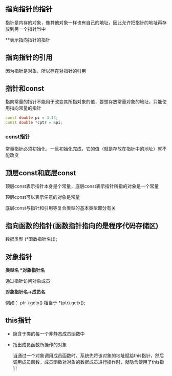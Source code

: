 ## 指向指针的指针
指针是内存的对象，像其他对象一样也有自己的地址，因此允许把指针的地址再存放到另一个指针当中

\*\*表示指向指针的指针

## 指向指针的引用
因为指针是对象，所以存在对指针的引用

## 指针和const
指向常量的指针不能用于改变其所指对象的值，要想存放常量对象的地址，只能使用指向常量的指针
```C++
const double pi = 3.14;
const double *cptr = &pi;
```
### const指针
常量指针必须初始化，一旦初始化完成，它的值（就是存放在指针中的地址）就不能改变

## 顶层const和底层const
顶层const表示指针本身是个常量，底层const表示指针所指的对象是一个常量

顶层const可以表示任意的对象是常量

底层const与指针和引用等复合类型的基本类型部分有关

## 指向函数的指针(函数指针指向的是程序代码存储区)
数据类型 (\*函数指针名)();

## 对象指针
**类型名 \*对象指针名**

通过指针访问对象成员

**对象指针名->成员名**

例如： ptr->getx() 相当于 \*(ptr).getx();

## this指针
- 隐含于类的每一个非静态成员函数中

- 指出成员函数所操作的对象
  
  当通过一个对象调用成员函数时，系统先将该对象的地址赋给this指针，然后调用成员函数，成员函数对对象的数据成员进行操作时，就隐含使用了this指针
